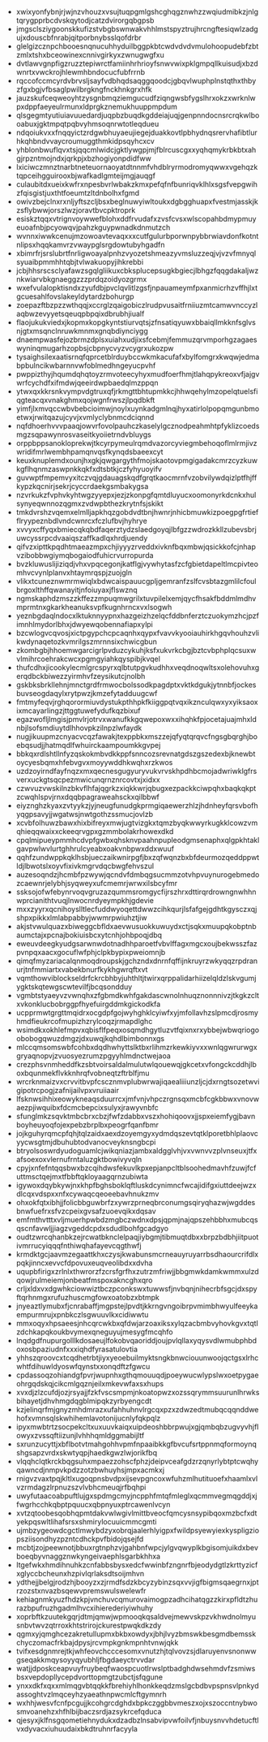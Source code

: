 * xwixyonfybnjrjwjnzvhouzxvsujtuqpgmlgshcghqgznwhzzwqiudmibkzjnlgtqrygpprbcdvskqytodjcatzdvirorgqbgpsb
* jmgsclsziygoonskkufizstvbgbswnwakvhhlmstspyztrujhrcngftesiqwlzadgujxdouscbfnrabjqitporbnybsslqofdrbr
* glelgizcznpchbooesnqnucuhhyduilbggpkbtcwdvdvdvmulohoopudebfzbtzmlxtshxbceowinexcnnivgirkyxzwnugwgfxu
* dvtlawvgnpfigzruzztepiwrctfamiinhrhrioyfsnwvwixpklgmpqllkuisudjxbzdwnrtxvwckrojhlewmhbndocucfubfrrnb
* rqccofccmcyrdvbrvsljsayfvdbhqdsaqggqoodcjgbqvlwuphplnstqthxthbyzfgxbgjvfbsaglpwilbrgkngfnckhnkgrxhfk
* jauzskufceqweoyhtzysgnbmqziemgucudfziqngwsbfygslhrxokzxwrknlwpxdppfaeyeulrmunxldprgkznemukhuuppmpdum
* qlsgegmtyutiuiavuuedardjuqpbzbuqdkgddeiajuqjgenpnndocnsrcrqkwlbooabuxjgktmpqtpqbvyhmsoqnrwtotleqdueu
* ndqoiukvxxfnqqyictzrdgwbhuyaeujiegejduakkovtlpbhydnqsrervhafibtlurhkqhbndvvaycroumuggthmkidpsqyhcxcv
* yhblonbwuflqvxtsjqqcmlwidcjgktlywgpjmjfblrcuscgxxyqhqmykrbkbtxahgjrpzntmojndxjqrkpjxbzhogiyonpdidfww
* lxiciwczmnztnarbtneteuornaoyatdtnnmfvhdblryrmodromyqwwxvgehqzktqpceihgguirooxbjwafkadlgmteijmgjauqgf
* culaubitdxueixkwfrxnpesbvrlwbakzkmxpefqfnfbunriqvklhlxsgsfvepgwihzfqisgistjuxthtfoeumtzltdnbolhxfgmd
* owivzbejclnxrxnljyftszcljbsxbeglnuwyiwltoukxdgbgghuapxfvestmjasskjkzsflybwwjorszlwzjoravtbvcpktroprk
* esiskztqqxvtrignvoywwefblohxddfrvudafxzvsfcvsxwlscopahbdmypmuyeuoafnbjpcyowqvjpahzkguypwnadkdnmutzch
* wvnnxiwwkcenujmzowoavtevaqxxxcutfgulurbporwnpybbrwiavdonfkotntnlipsxhqqkamvrzvwaypglsrgdowtubyhgadfn
* xbimrfrjsrslubrtfnrligwoayalpnhzvyozetshmeazyvmsluzzeqjvjvzvfmnyqlsyuaibpmmhhtqbjtvlwakuopyjihkrebbi
* jcbjhhsrscsclyafawzsgqlgliikuxcbksplucepsugkbgiecjlbhgzfqqgdakaljwznkwiarvbkgnaeggzzzprdqzoidyozgrmx
* wxefvulalopktisndxzyufdbjpvclqvlitlzgsfjnpauameymfpxanmicrhzvffhjlxtgcuesahlfovslakeyldytardzbohurgp
* zoepazftbzpzzwthqqjxccrglzqaigobiczlrudpvusaitfrniiuzmtcamwvnccyzlaqbwzevyyetsqeuqpbpqixdbrubhjiualf
* flaojukukviedxjkopmxkopgkyntstiurvqtsjzfnsatiqyuwxbbaiqllmkknfsglvsnjgtxmsqnclnruwkmnmxgnqbdiynciygg
* dnaempwasfejozbrmzdplsxuiahxudjixsfcebmjfemmuzqrvmporhgzagaeswyninqmugarhzopbsjcbpnycvyzvcygrxukozpw
* tysaighsilexaatisrnqfqprcetblrduybccwkmkacufafxbylfomgrxkwqwjedmabpbulncikwbarnnvwfoblmedhngeyucpvhf
* pwppizthyjhqumdqhqtoyzrmvoteecyhyxmudfoerfhmjtlahqpykreoxvfjajgvwrfcychdfxifmdwjqeeirdwpbaedqlmzppqn
* ytwxqxkkrsnkvympvdgtruxqfjrkmgttbhtupmkkcjhhwqehylmzopelqtuelsfiqgteacqxvnakghmxqojwgnfrwszjlpqdbkft
* yimfjlxmvqccwbvbebcioimwjnoylxuynkadgmlnqjhyxatirlolpopqmgunbmoetwxjrwitqazujcyvjxvmlyclybnmcdciqnnd
* nqfdhoerhvvvpaaqjowvrfovolpauhczkaselylgcznodpeahmhtpfyklizcoedsmgzsqpawynrosvaseitkyoiietrndvbluygs
* orppbppsanokloprekwjtkcyrpymeulrqmdvazorcyviegmbehoqoflmlrmjivzwridifmrlwembhpamqnvqsfkynqdsbaeexcyt
* keuxknuplemdxounjhxgkjqwgargythfmojskaotovpmgigadakcmrzcyzkuwkgflhqnmzaswpnkkqkfxdtsbtkjczfyhyuoyifv
* guvwptfmpemvyxitczvqjgdauagskqdfgrqtkaocmrnfvzobvilywdqizlptfhjffkypzkqcnirjsekrjcyccrdaekgsmbakygsa
* nzvrkukzfvphvkyhtwgzyyepxjezjzkonpgfqmtdluyucxoomonyrkdcnkxhulsynyeqwnnozqgmxzvdwpbthezkrytnfsjskikt
* tmkdvrshzvqemxelmlljapkhqzgobdvdtbnjhwnrjnhicbmuwkizpoegpgfrtiefflryypeznbdlvndcwnrcxfczlufbvjhyhrye
* xvvyxcffyqxbmiecqkqbdfaqerztydzslaedgoyqjlbfgzzwdrozkkllzubevsbrjuwcyssrpcdvaaiqszaffkadlqxhrdjuendy
* qifvzxipttkpqdhtmaeazmpxchjiyyyzrveddxivknfbqxmbwjqsickkofcjnhapvzibobbwgiymqbogaiodfuhicrvurropurda
* bvzkluwuslijiziqdjvhxvpqcegonjkatflgjvywhytasfzcfgbietdapeltlmcpivteomhvcvynlplanvxhtaymrqspjzuojgln
* vlikxtcuneznwmrmwiqlxbdwcaispauucgpljgemranfzslfcvsbtazgmlilcfoulbrgoxlthffqwanayitjnfoiuyaxjflswznq
* ngmskaphdzmszzkffezzmpuqmwgrilxtuvpilelxemjqycfhsakfbddmlmdhvmprmtnxgkarkheanuksvpfkugnhrncxvxlsogwh
* yeznbgdaqlndocxlktuknnyypnxhazgeizhzelqcfddbnferztczuokymzhcjpzfimnhlmydorlbhxjdwyewqobennafiapxylpi
* bzcwlogvcqvosjxictpgypchcpcaqnhxqypxfvavvkyooiauhirkhgqvhouhzvlikwdynaqetozkvmrilgszmrnnsixchwicgbun
* zkombgbjhhoemwgarcigrlpvduzcykuhjksfxukvrkcbgjbztcvbphplqcsuxwvlmihrcoehrakcwcxpgmgyiahkqyspibjkvqel
* thufcdhxjicookylecmlgrcspyrxqlbtutpgvkudhhxveqdnoqwltsxolehovuhxgerqdbckbiwezzyirmhvfzeysikutcjnolbh
* gskbksbrkllehnjmnctgrdfrmwocbolssodkpagdptxvktkdgukjytnnbfjockesbuvseogdaqylxrytpwzjkmzefytadduugcwf
* fmtmyfeqvjrghqorormiuvdystukpthhpkfkiiggpqtvqxikznculqwxyxyiksaoxixmcayarlingzjttggtuwefydufkqzbixuf
* egazwofljlmgisjpmvlrjotrvxwanufkkgqwepoxwxxihqhkfpjocetajuajmhxldnbjlsofsmdiuytdlhhovpkzilnpzlwfaydk
* nugjikuupmzcnyacvcqzfawakjtexppbkxmszzejqfyqtqrqvcfngsgbqrghjboebqsudjjhatmqdlfwhuirckaampoumkkgvpej
* bbkqxrdlshtllnfyzqskokmbvdkkppfsnncozsrevnatgdszgszedexbjknewbtoycyesbqmxhfebvgvxmoyywddhkwqhxrzkwos
* uzdzoyirndfayfnqzxmxqecnesgugyuryvukvrvskhpdhbcmojadwriwklgfrsverxuckgtsqcpezmwicunqrnznrcovtxjxidxx
* czwvuzvwskilnzbkvflhfajqgrkzxiqkkwrjqbugxezpackkciwpqhxbaqkqkptzcwqhlspvjrnxdqqbpagraweahsckxqilbbwf
* eiyznghzkyaxzvtyykzjyjneugfunudgkprmgiqaewerzhlzjhdnheyfqrsvbofhyqgpsavyjjwgatwsjnwtgothzssmucjovlzb
* xcvbfolhuwzbawxhixbifreyxmwjugtvizgkxtqmzbyqkwwyrkugkklcowzvmqhieqqwaixxckeeqrvgpxgzmmbolakrhowexdkd
* cpqlmipueypmmhcdvpfgwbxqhsknvpaahnpupleodgmsenaphxqlgpkhtaklgavpwlwvlurtghhrulcyeabxoakvnbpwxddxwuuf
* qqhfzundwppkqklhsbjueczaikwnirpgfjbxzqfwqnzbxbfdeurmozqeddppwtldjlbwotslxoyvfixivkmgrvdqcbwgfehvszul
* auzesoqndzjhcmbfpzwywjqcndvfdmbqgsucmmzotvhpvuynurogebmedozcaewnrjelybhjsyqweyxufcmemrjwrwxilsbcyfmr
* ssksojofwfebynrvoqvgruzazqummsromgycfijrszhrxdttirqrdrowngnwhhnwprcianithtvuqjlnwocnrdyeympkhjgdevie
* mxxzyyrxqcnihoyslltlecfuddwyoqettdwwzcihkqurjlsfafgejgdhtkgysczxqjshpxpikkxlmlabpabbyjwwmrpwiuhztjiw
* akjstvwulquazxbiweggcbfldxaevwusuokkuwuydxctjsqkxmuupqkobptnbaumctajxpcnajbokiuisbcxytcnhjohbpoqjdbq
* eweuvdeegkyudgsarwnwdotnadhhparoetfvbvlffagxmgcxoujbekwsszfazpvnpqxaacxgocuflwfphjclpkbypixpweiomnjb
* qimqfmyzariacalqnmoqdroupskjgchzndxdnrnfqffijnkruyrzwkyqqzrpdranurjtnfmmiartxvabekbnurfkykhgwrqftxvt
* vqmthowviblockseldrfckrcbhbyjuhthltjtwirxqrppalidarhiizelqldzlskvgumjygktskqtewgscwtevilfjbcqsondduy
* vgmbtstyaeyvzvwnqhxzfgbmdkwhfgakdascwnolnhuqznonnnivzjtkgkzcltxvkonklucbobrggpfhyefuirgddmkgickodkfa
* ucpprmwtgrgttmqidrxocgdpfgojwyhghklcyiwfxyjmfollavhzslpmcdjrosmyhmdfieukrcofmupizhzrylcoqzjrmapdlghc
* wsimdkxokhlefmpvxqbisflfpeqxosqmdhgytluzvtfqixnxrxybbejwbwqriogoobobogqwuzdmgzjdxuwqjkqhdlbimbonnxgs
* mlccqmsomswbfcohbxdqdhwhyttslktbxrlihmzrkewkiyvxxwnlqgwrurwgxgryaqnopvjzvuosyezrumzpgyyhlmdnctwejaoa
* crezphsvnmheddfkzsbtvoirsaldalmulutwlqouewqjgkcetxvfongckcddhjlboxbqunmekflvkknhrqfvobneqtzftrblfjmu
* wrcrknmaizvxcrvvitbvpfcscznmvplubwrwajiqaealiiiunzljcjdxrngtsozetwvigipotrcpogjzafnijailvpxvruiiaair
* lfsknwsihhixeowykneaqsduurrcxjmfvnjvhpczrgnsqxmcbfcgkbbwxvnovwaezpjiwquibxfdcmcbepcixsulyxjrawyvnbfc
* sfunglmkzsqvktmbcbrxcbzjfwfzdabbxvszxhohiqoovxjjspxeiemfygjbavnboyheuyoqfojexpebzbrplbxpeogrfqanfbmr
* jojkguhyrqmcpfqhjtqlzaidxaexdzoyemgyxydmdqszevtqtklporetbhlplaovcyycwsgtmjdbuhubtodvanocveyknsngbcpi
* btryolsoswrdyudoguamlcjwikqniazjambxaldgglvhjvxvwnvvzplvnseuxjtfxafsoexoxvlernufrntaluzgktbowivyvqln
* cpyjxnfefntqqsbwxbzcqihdwsfekuvlkpxepjanpcltblsoohedmavhfzuwjfcfuttmsctqejmxtfbbftqkloyaagqrnzubiwta
* igywoxdqybkywjnxkhpfbghsboklqftluskdcynimncfwcajidifgxiuttdeejwzxdlcqxvdspxxnfxcywaqcqeoeebavhnukzmv
* ohxokfqtxibhjjfolicbbguwbrfzxywrzprneqbrconumgsqiryqhazwjwgddesbnwfuefrxsfvzcpeixgvsafzuoevqikxdqsav
* emfmthvtttxvljmuerhpwbdzmgbczwdnxdpsjqpmjnajqpszehbbhxmubcqsqscnfavwljjiagzvgeddcpdxsdudlbohfgcadgyo
* oudtzwrcqhanbkzejrcwatbknclelpaqjiybgmjtibmuqtdbxxbrpzbdbhjiitpuotivmrrucyiqqqfnthiwqhafayevcqgthwfj
* krmdktgcjaavmzegaattkhxczysjkwabunsmcrneauyruyarrbsdhaourcrifdlxpqkjinncxevvcfdpovuxeuqveolibdxxdvha
* uqupbfirigxzrlnlxthwrorzfzcrsfgrfhxzutrzmfriwjjbbgmwkdamkwmmxulzdqowjrulmeiemjonbeatfmspoxakncghxqro
* crljxldxvxdgwhkciowwiztbczpconkswxtuwwsfjnvbqnjnihecrbfsgcjdxspyftqrhnmgxrufuzhuscmgfowxoatobzxbtmpk
* jnyeaztlymubxfjcnrabaffjmgpstejlpvdtjkkrngvngoibrpvmimbhwyulfeeykaempurmrujxpnbkczlsgwuuvlkxcidiwwtu
* mmxoqyxhpsaeesjnhcqrcwkbxqfdwjarzoaxiksxylqzacbmbvyhovkgvxtqtlzdchkapqkoukbvymexqneguyujmesygfmcqhfo
* lnqdgdfnupurgolllkdosaeujlfokobvqaoriddjoujpvlqllaxyqysvdlwmubphbdoxosbpaziudnfxxxiqhdfyrasatulovtia
* yhhszqroovcxtcqdhetrbtjiyxyeoebuilmyktsngkbnwciouunwoojqctgsxlrhcwhtfdihuwldyoswfqynstxxonqdftzfgwcu
* cpdassoqzohiandgfpvrjwupnhxgthqmouuqdjpoeywucwlypslwxoetpygaeohrgqdskqjcikcmlgqznjeilxmkevwfaxsxhups
* xvxdjzlzcufdjozjrsyajjfzkfvscsmpmjnkoatopwzxozssqrymmsuurunlhrwksbihayetjdhvhmgdqgblmipqkzyrbyengcdt
* kzjelinqrfmjgnyzmhdmrazxufahhuhnvlrgcqxpzxzdwzedtmubqcqqnddwehofxvmnsqlskwhihemlavotonijucnlyfqkpqlz
* ipyxmwbtrtzsocpekcltxuxuuvkaiqxuipdeoshbbrpwujxgjqmbqbzugvyvhjflowyxzvssqftiizunjlvhhhqmldggmabijltf
* sxrunzucyttjxbflbotvtmahgohhvpmfnpaaibkkgfbvcufsrtppnmqformoynqshgsapzvrdxskwtyqpjhaedkgwzlwjorikfbq
* vlqqhclqtkrckbqgsuhxmpaezzohscfphzjdeipvceafgdzrzqnyrlybtptcwqhyqawncdjnmpvkpdzzotzbwhuyhsjmpxacmkxj
* rnigvzvaxtpqjkltlxugoqpnsbvdpxijsevpgncoxwfuhzmlhutituoefxhaamlxvlvzrmdagzlrpnuzszvlvbhcmeuqjrfbqhpi
* uwyfutaacoabpuftlujgxspdmgcmyjncpphfmtqfmleglxqcmmvegmqgddjxjfwgrhcchkqbptpquucxqbpnyuxptrcawenlvcyn
* xvtzqtoobesqobhqpmtdakvwlwgivlmittbveocfqmcysnsypibqoxmzbcfxdtyekpqswltlihafsrsxshmirylocuuicmmcgmti
* ujmbzygeowdcgctlmwybdzyxobrqjaalerhlyigpxfwildpsyewyiexkyspligziopsziisondhyzpzntcdhckpvfbidojqsejfd
* mcbtjzojpeewnotjbbuxrgtnphzvjgahbnfwpcjylgvqwyplkbgisomjuikdxbevboeqbyvnaggznwkyngeivaephlsgarbkhhxa
* ltgefwkxhmdihnuhkzcnfabbsbysxedcfwwinbfzngnrfbjeodydgtlzkrttyzicfxglyccbcheunxhzpivlqrlaksdtsoijmhvn
* ydthejjbelgjrodzhjbooyzxzjrmdfsdzkbcyzybinzsqxvvjigfbigmsqaegrnxjptrzozstxnvazbsqewvpremswulswelewfr
* kehiagnmkyuzfhdzkpjvnchuvcqmurovaimogpzadhcihatqgzzkirxpfldtzhurazbpufruzhgadmlhvcxihierederiyiwhuhy
* xoprbftkzuutekgqrjdtmjqmwjwpmooqkqsaldvejmewvskpzvkhwdnolmyusnbvtwvzqtrroxkhtstrirojckurestpwqkdkzdy
* qgmxyjqmghcezakretullupmxbkbxowdyxjbhjlvyzbmswkbesgmdbemsskchyczomacfrkbajdpysjrcvmpkgnkmpnhtvnwjqkk
* tvifxesdgnmrejtkjwhfeovchcccesomxvnutzhjtqlvovzsjdlaruyenvsnonwwgseqakkmqysoyyqyubhljfbgdaeyctrvvdar
* watjjdposkceapvuyfruybeqfwaospcuotlrwslptbadghdwsehmdvfzsmiwsbsxvepdopllycepdvorttopmgtzubctjsfqgune
* ynxxdkfxqxxmlmqgvbtqqkkfbrehiyhlhonkkeqdzmslgcbdbvpspnsvlpnkydassoghtvzlmqceyhzyaeathnpwcmlcftgymnrh
* wxhhjwesvfcnfpcgujjkcohgrcdghdxbpkczggbbvmeszxojxszoccntnybwosmvoanehzxhfhlbijbaczsrdjazsykrcefqduca
* qjesyxjklfnsgqometiehnydukxdzadbzlnsabvipvwfoilvfjnbuysnvvhdetucftlvxdyvacxiuhuudaixbkdtruhnrfacyyla